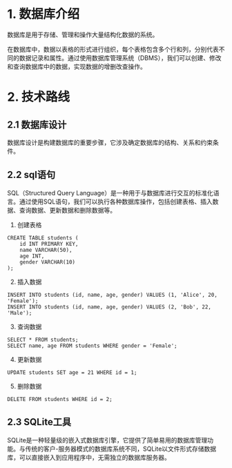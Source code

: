 # 1. 数据库介绍
数据库是用于存储、管理和操作大量结构化数据的系统。

在数据库中，数据以表格的形式进行组织，每个表格包含多个行和列，分别代表不同的数据记录和属性。通过使用数据库管理系统（DBMS），我们可以创建、修改和查询数据库中的数据，实现数据的增删改查操作。

# 2. 技术路线

## 2.1 数据库设计
数据库设计是构建数据库的重要步骤，它涉及确定数据库的结构、关系和约束条件。

## 2.2 sql语句
SQL（Structured Query Language）是一种用于与数据库进行交互的标准化语言。通过使用SQL语句，我们可以执行各种数据库操作，包括创建表格、插入数据、查询数据、更新数据和删除数据等。

1. 创建表格
```
CREATE TABLE students (
    id INT PRIMARY KEY,
    name VARCHAR(50),
    age INT,
    gender VARCHAR(10)
);
```
2. 插入数据
```
INSERT INTO students (id, name, age, gender) VALUES (1, 'Alice', 20, 'Female');
INSERT INTO students (id, name, age, gender) VALUES (2, 'Bob', 22, 'Male');
```

3. 查询数据
```
SELECT * FROM students;
SELECT name, age FROM students WHERE gender = 'Female';
```

4. 更新数据
```
UPDATE students SET age = 21 WHERE id = 1;
```

5. 删除数据
```
DELETE FROM students WHERE id = 2;
```


## 2.3 SQLite工具

SQLite是一种轻量级的嵌入式数据库引擎，它提供了简单易用的数据库管理功能。与传统的客户-服务器模式的数据库系统不同，SQLite以文件形式存储数据库，可以直接嵌入到应用程序中，无需独立的数据库服务器。
